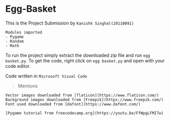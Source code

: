 # Egg-Basket

This is the Project Submission by `Kanishk Singhal(20110091)`

```
Modules imported
- Pygame
- Random
- Math
```

To run the project simply extract the downloaded zip file and run `egg basket.py`.
To get the code, right click on `egg basket.py` and open with your code editor.

Code written in `Microsoft Visual Code`

> Mentions
```
Vector images downloaded from [flaticon](https://www.flaticon.com/)
Background images downloaded from [Freepik](https://www.freepik.com/)
Font used downloaded from [dafont](https://www.dafont.com/)

[Pygame tutorial from freecodecamp.org](https://youtu.be/FfWpgLFMI7w)
```
